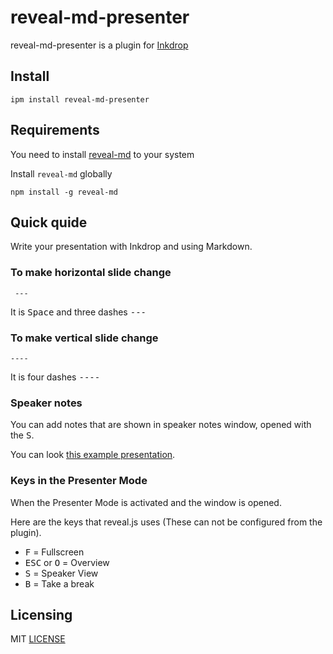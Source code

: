 # reveal-md-presenter

reveal-md-presenter is a plugin for [Inkdrop](https://www.inkdrop.app/)

## Install

```
ipm install reveal-md-presenter
```

## Requirements

You need to install [reveal-md](https://github.com/webpro/reveal-md) to your system

Install `reveal-md` globally
```
npm install -g reveal-md
```

## Quick quide

Write your presentation with Inkdrop and using Markdown.

### To make horizontal slide change
```
 ---
```
It is <kbd>Space</kbd> and three dashes <kbd>-</kbd><kbd>-</kbd><kbd>-</kbd>

### To make vertical slide change

```
----
```
It is four dashes <kbd>-</kbd><kbd>-</kbd><kbd>-</kbd><kbd>-</kbd>

### Speaker notes

You can add notes that are shown in speaker notes window, opened with the <kbd>S</kbd>.

You can look [this example presentation](/demo/example.md).

### Keys in the Presenter Mode

When the Presenter Mode is activated and the window is opened.

Here are the keys that reveal.js uses (These can not be configured
from the plugin).
- <kbd>F</kbd> = Fullscreen
- <kbd>ESC</kbd> or <kbd>O</kbd> = Overview
- <kbd>S</kbd> = Speaker View
- <kbd>B</kbd> = Take a break

## Licensing

MIT [LICENSE](/LICENSE)